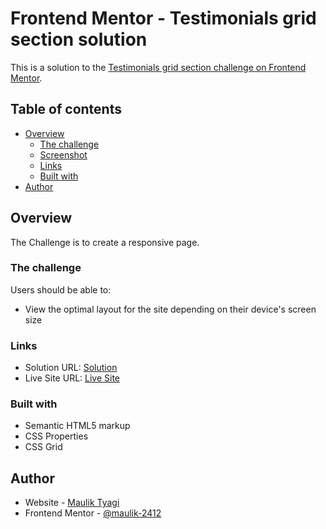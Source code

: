 # Frontend Mentor - Testimonials grid section solution

This is a solution to the [Testimonials grid section challenge on Frontend Mentor](https://www.frontendmentor.io/challenges/testimonials-grid-section-Nnw6J7Un7). 

## Table of contents

- [Overview](#overview)
  - [The challenge](#the-challenge)
  - [Screenshot](#screenshot)
  - [Links](#links)
  - [Built with](#built-with)
- [Author](#author)




## Overview
The Challenge is to create a responsive page.

### The challenge

Users should be able to:

- View the optimal layout for the site depending on their device's screen size


### Links

- Solution URL: [Solution](https://www.frontendmentor.io/challenges/testimonials-grid-section-Nnw6J7Un7/hub/html-boilerplate-documentations-css-custom-properties-hmQxEj44RW)
- Live Site URL: [Live Site](https://maulik-2412.github.io/Testimonial-Grid-Section-Challenge/)

### Built with

- Semantic HTML5 markup
- CSS Properties
- CSS Grid

## Author

- Website - [Maulik Tyagi](https://maulik-2412.github.io/Website/)
- Frontend Mentor - [@maulik-2412](https://www.frontendmentor.io/profile/maulik-2412)
